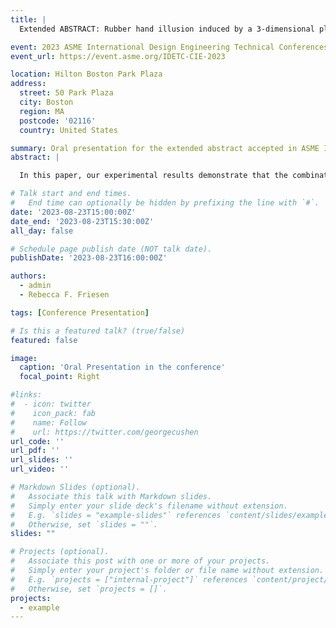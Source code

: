 ```yaml
---
title: |
  Extended ABSTRACT: Rubber hand illusion induced by a 3-dimensional platform for passive touch in remote palpation

event: 2023 ASME International Design Engineering Technical Conferences & Computers and Information in Engineering Conference (IDETC-CIE)
event_url: https://event.asme.org/IDETC-CIE-2023 

location: Hilton Boston Park Plaza
address:
  street: 50 Park Plaza
  city: Boston
  region: MA
  postcode: '02116'
  country: United States

summary: Oral presentation for the extended abstract accepted in ASME IDETC-CIE.
abstract: |

  In this paper, our experimental results demonstrate that the combination of sliding cutaneous feedback and visual feedback can induce a durable and replicable virtual hand illusion. Moreover, this illusion has the potential to enhance tactile perception, particularly in the accurate assessment of lump size. These findings hold implications for the advancement of remote health applications. Future research is necessary to investigate this phenomenon across a wider range of variables, such as location, stiffness, mobility, and depth.

# Talk start and end times.
#   End time can optionally be hidden by prefixing the line with `#`.
date: '2023-08-23T15:00:00Z'
date_end: '2023-08-23T15:30:00Z'
all_day: false

# Schedule page publish date (NOT talk date).
publishDate: '2023-08-23T16:00:00Z'

authors:
  - admin
  - Rebecca F. Friesen

tags: [Conference Presentation]

# Is this a featured talk? (true/false)
featured: false

image:
  caption: 'Oral Presentation in the conference'
  focal_point: Right

#links:
#  - icon: twitter
#    icon_pack: fab
#    name: Follow
#    url: https://twitter.com/georgecushen
url_code: ''
url_pdf: ''
url_slides: ''
url_video: ''

# Markdown Slides (optional).
#   Associate this talk with Markdown slides.
#   Simply enter your slide deck's filename without extension.
#   E.g. `slides = "example-slides"` references `content/slides/example-slides.md`.
#   Otherwise, set `slides = ""`.
slides: ""

# Projects (optional).
#   Associate this post with one or more of your projects.
#   Simply enter your project's folder or file name without extension.
#   E.g. `projects = ["internal-project"]` references `content/project/deep-learning/index.md`.
#   Otherwise, set `projects = []`.
projects:
  - example
---
```

